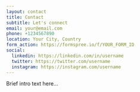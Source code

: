 ```yaml
---
layout: contact
title: Contact
subtitle: Let's connect
email: your@email.com
phone: +1234567890
location: Your City, Country
form_action: https://formspree.io/f/YOUR_FORM_ID
social:
  linkedin: https://linkedin.com/in/username
  twitter: https://twitter.com/username
  instagram: https://instagram.com/username
---
```

Brief intro text here...
